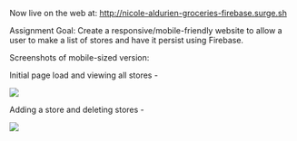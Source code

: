 Now live on the web at: http://nicole-aldurien-groceries-firebase.surge.sh

Assignment Goal: Create a responsive/mobile-friendly website to allow a user to make a list of stores and have it persist using Firebase.

Screenshots of mobile-sized version:

Initial page load and viewing all stores -

![](https://github.com/nicolealdurien/Assignments/blob/main/week-5/day-4/screenshot1.png?raw=true)


Adding a store and deleting stores - 

![](https://github.com/nicolealdurien/Assignments/blob/main/week-5/day-4/screenshot2.png?raw=true)

